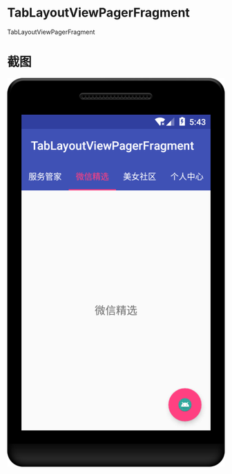 # TabLayoutViewPagerFragment
TabLayoutViewPagerFragment

# 截图
![](https://github.com/jinhuizxc/TabLayoutViewPagerFragment/blob/master/img/img1.png)
